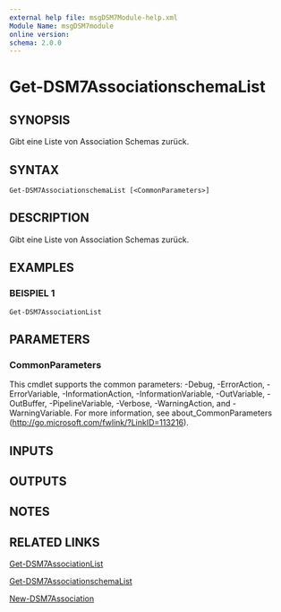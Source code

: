 ```yaml
---
external help file: msgDSM7Module-help.xml
Module Name: msgDSM7module
online version:
schema: 2.0.0
---
```


# Get-DSM7AssociationschemaList

## SYNOPSIS
Gibt eine Liste von Association Schemas zurück.

## SYNTAX

```
Get-DSM7AssociationschemaList [<CommonParameters>]
```

## DESCRIPTION
Gibt eine Liste von Association Schemas zurück.

## EXAMPLES

### BEISPIEL 1
```
Get-DSM7AssociationList
```

## PARAMETERS

### CommonParameters
This cmdlet supports the common parameters: -Debug, -ErrorAction, -ErrorVariable, -InformationAction, -InformationVariable, -OutVariable, -OutBuffer, -PipelineVariable, -Verbose, -WarningAction, and -WarningVariable. For more information, see about_CommonParameters (http://go.microsoft.com/fwlink/?LinkID=113216).

## INPUTS

## OUTPUTS

## NOTES

## RELATED LINKS

[Get-DSM7AssociationList]()

[Get-DSM7AssociationschemaList]()

[New-DSM7Association]()

